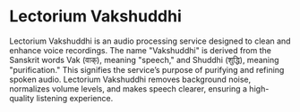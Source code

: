 # Lectorium Vakshuddhi

Lectorium Vakshuddhi is an audio processing service designed to clean and enhance voice recordings. The name "Vakshuddhi" is derived from the Sanskrit words Vak (वाक्), meaning "speech," and Shuddhi (शुद्धि), meaning "purification." This signifies the service’s purpose of purifying and refining spoken audio. Lectorium Vakshuddhi removes background noise, normalizes volume levels, and makes speech clearer, ensuring a high-quality listening experience.